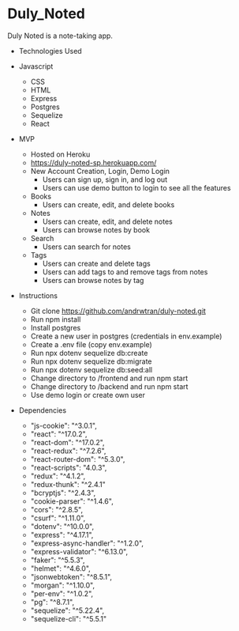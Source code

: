 # Duly_Noted

Duly Noted is a note-taking app.

* Technologies Used

* Javascript
  * CSS
  * HTML
  * Express
  * Postgres
  * Sequelize
  * React

* MVP
  * Hosted on Heroku
   * https://duly-noted-sp.herokuapp.com/
  * New Account Creation, Login, Demo Login
    * Users can sign up, sign in, and log out
    * Users can use demo button to login to see all the features
  * Books
    * Users can create, edit, and delete books
  * Notes
    * Users can create, edit, and delete notes
    * Users can browse notes by book
  * Search
    * Users can search for notes
  * Tags
    * Users can create and delete tags
    * Users can add tags to and remove tags from notes
    * Users can browse notes by tag

* Instructions
  * Git clone https://github.com/andrwtran/duly-noted.git
  * Run npm install
  * Install postgres
  * Create a new user in postgres (credentials in env.example)
  * Create a .env file (copy env.example)
  * Run npx dotenv sequelize db:create
  * Run npx dotenv sequelize db:migrate
  * Run npx dotenv sequelize db:seed:all
  * Change directory to /frontend and run npm start
  * Change directory to /backend and run npm start
  * Use demo login or create own user

* Dependencies
  * "js-cookie": "^3.0.1",
  * "react": "^17.0.2",
  * "react-dom": "^17.0.2",
  * "react-redux": "^7.2.6",
  * "react-router-dom": "^5.3.0",
  * "react-scripts": "4.0.3",
  * "redux": "^4.1.2",
  * "redux-thunk": "^2.4.1"
  * "bcryptjs": "^2.4.3",
  * "cookie-parser": "^1.4.6",
  * "cors": "^2.8.5",
  * "csurf": "^1.11.0",
  * "dotenv": "^10.0.0",
  * "express": "^4.17.1",
  * "express-async-handler": "^1.2.0",
  * "express-validator": "^6.13.0",
  * "faker": "^5.5.3",
  * "helmet": "^4.6.0",
  * "jsonwebtoken": "^8.5.1",
  * "morgan": "^1.10.0",
  * "per-env": "^1.0.2",
  * "pg": "^8.7.1",
  * "sequelize": "^5.22.4",
  * "sequelize-cli": "^5.5.1"
